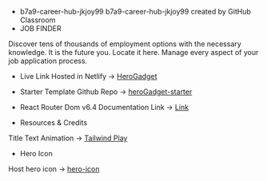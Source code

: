 * b7a9-career-hub-jkjoy99
b7a9-career-hub-jkjoy99 created by GitHub Classroom
* JOB FINDER

 Discover tens of thousands of employment options with the necessary knowledge. It is the future you. Locate it here. Manage every aspect of your job application process.

* Live Link
Hosted in Netlify -> [HeroGadget]([https://herogadget.netlify.app/](https://inquisitive-moxie-f36a49.netlify.app))


* Starter Template
Github Repo -> [heroGadget-starter](https://github.com/Porgramming-Hero-web-course/b7a9-career-hub-jkjoy99)


* React Router Dom v6.4 
Documentation Link -> [Link](https://reactrouter.com/en/main/start/overview)


* Resources & Credits

Title Text Animation -> [Tailwind Play](https://play.tailwindcss.com/VCZwwz1e3R)

* Hero Icon

Host hero icon -> [hero-icon](https://heroicons.com/)

